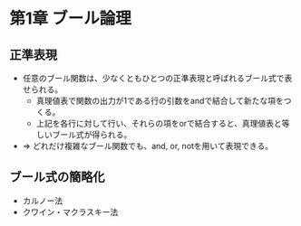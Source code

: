 # 第1章 ブール論理

## 正準表現

- 任意のブール関数は、少なくともひとつの正準表現と呼ばれるブール式で表せられる。
    - 真理値表で関数の出力が1である行の引数をandで結合して新たな項をつくる。
    - 上記を各行に対して行い、それらの項をorで結合すると、真理値表と等しいブール式が得られる。
- => どれだけ複雑なブール関数でも、and, or, notを用いて表現できる。

## ブール式の簡略化

- カルノー法
- クワイン・マクラスキー法
